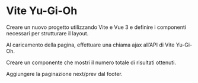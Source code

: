 # Vite Yu-Gi-Oh

Creare un nuovo progetto utilizzando Vite e Vue 3 e definire i componenti necessari per strutturare il layout.

Al caricamento della pagina, effettuare una chiama ajax all’API di Vite Yu-Gi-Oh.

Creare un componente che mostri il numero totale di risultati ottenuti.

Aggiungere la paginazione next/prev dal footer.
